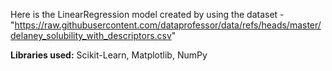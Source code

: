Here is the LinearRegression model created by using the dataset - "https://raw.githubusercontent.com/dataprofessor/data/refs/heads/master/delaney_solubility_with_descriptors.csv"

**Libraries used:**
Scikit-Learn, Matplotlib, NumPy

